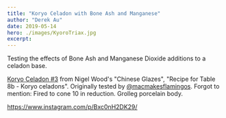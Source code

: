 ```yaml
---
title: "Koryo Celadon with Bone Ash and Manganese"
author: "Derek Au"
date: 2019-05-14
hero: ./images/KyoroTriax.jpg
excerpt: 
---
```


Testing the effects of Bone Ash and Manganese Dioxide additions to a celadon base.

[Koryo Celadon #3](https://glazy.org/recipes/27725) from Nigel Wood's "Chinese Glazes", "Recipe for Table 8b - Koryo celadons". Originally tested by [@macmakesflamingos](https://www.instagram.com/macmakesflamingos/). Forgot to mention: Fired to cone 10 in reduction. Grolleg porcelain body. 

https://www.instagram.com/p/Bxc0nH2DK29/
